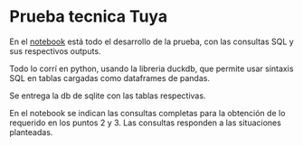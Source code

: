 # Prueba tecnica Tuya

En el [notebook](https://github.com/leonelqz/Tuya/Prueba_tuya.ipynb) está todo el desarrollo de la prueba, con las consultas SQL y sus respectivos outputs.

Todo lo corrí en python, usando la libreria duckdb, que permite usar sintaxis SQL en tablas cargadas como dataframes de pandas.

Se entrega la db de sqlite con las tablas respectivas.

En el notebook se indican las consultas completas para la obtención de lo requerido en los puntos 2 y 3. Las consultas responden a las situaciones planteadas.